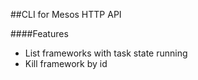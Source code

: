 ##CLI for Mesos HTTP API

####Features

- List frameworks with task state running
- Kill framework by id

